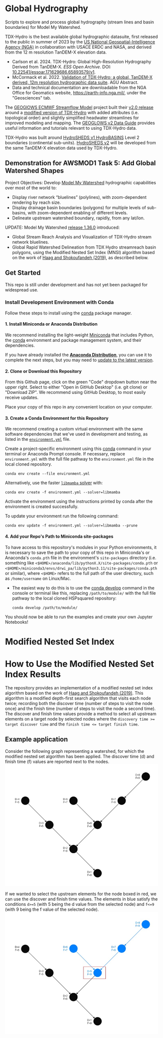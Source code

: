 # Global Hydrography

Scripts to explore and process global hydrography (stream lines and basin boundaries) for Model My Watershed.

TDX-Hydro is the best available global hydrographic datasuite, first released to the public in summer of 2023 by the [US National Geospatial-Intelligence Agency (NGA)](https://www.nga.mil) in collaboration with USACE ERDC and NASA, and derived from the 12 m resolution TanDEM-X elevation data.

- Carlson et al. 2024. TDX-Hydro: Global High-Resolution Hydrography Derived from TanDEM-X. *ESS Open Archive*. DOI: [10.22541/essoar.171629686.65893579/v1](https://doi.org/10.22541/essoar.171629686.65893579/v1).  
- McCormack et al. 2022. [Validation of TDX-Hydro; a global, TanDEM-X derived, 12m resolution hydrographic data suite](https://agu.confex.com/agu/fm22/meetingapp.cgi/Paper/1119749). AGU Abstract. 
- Data and technical documentation are downloadable from the NGA Office for Geomatics website, https://earth-info.nga.mil/, under the "Geosciences" tab.

The [GEOGlOWS ECMWF Streamflow Model](https://geoglows.ecmwf.int/) project built their [v2.0 release](https://data.geoglows.org/geoglows-2-0) around a [modified version of TDX-Hydro](https://data.geoglows.org/dataset-descriptions/gis-streams-and-catchments) with added attributes (i.e. topological order) and slightly simplified headwater streamlines for improved modeling and mapping. The [GEOGLOWS v2 Data Guide](https://data.geoglows.org) provides useful information and tutorials relevant to using TDX-Hydro data.

TDX-Hydro was built around [HydroSHEDS v1 HydroBASINS](https://www.hydrosheds.org/products/hydrobasins) Level 2 boundaries (continental sub-units). [HydroSHEDS v2](https://www.hydrosheds.org/hydrosheds-v2) will be developed from the same TanDEM-X elevation data used by TDX-Hydro.


## Demonstration for AWSMOD1 Task 5: Add Global Watershed Shapes

Project Objectives: Develop [Model My Watershed](https://modelmywatershed.org) hydrographic capabilities over most of the world to:

- Display river network “bluelines” (polylines), with zoom-dependent rendering by reach size.
- Display drainage basin boundaries (polygons) for multiple levels of sub-basins, with zoom-dependent enabling of different levels.
- Delineate upstream watershed boundary, rapidly, from any lat/lon.

UPDATE: Model My Watershed [release 1.36.0](https://github.com/WikiWatershed/model-my-watershed/releases/tag/1.36.0) introduced:

- Global Stream Reach Analysis and Visualization of TDX-Hydro stream network bluelines.  
- Global Rapid Watershed Delineation from TDX Hydro streamreach basin polygons, using the Modified Nested Set Index (MNSI) algorithm based on the work of [Haag and Shokoufandeh (2019)](https://doi.org/10.1016/j.envsoft.2017.06.009), as described below.

## Get Started
This repo is still under development and has not yet been packaged for widespread use.

### Install Development Environment with Conda

Follow these steps to install using the [conda](https://docs.conda.io/en/latest/) package manager.

#### 1. Install Miniconda or Anaconda Distribution

We recommend installing the light-weight [Miniconda](https://docs.conda.io/projects/miniconda/en/latest/) that includes Python, the [conda](https://conda.io/docs/) environment and package management system, and their dependencies.

If you have already installed the [**Anaconda Distribution**](https://www.anaconda.com/download), you can use it to complete the next steps, but you may need to [update to the latest version](https://docs.anaconda.com/free/anaconda/install/update-version/).

#### 2. Clone or Download this Repository

From this Github page, click on the green "Code" dropdown button near the upper right. Select to either "Open in GitHub Desktop" (i.e. git clone) or "Download ZIP". We recommend using GitHub Desktop, to most easily receive updates.

Place your copy of this repo in any convenient location on your computer.

#### 3. Create a Conda Environment for this Repository

We recommend creating a custom virtual environment with the same software dependencies that we've used in development and testing, as listed in the [`environment.yml`](environment.yml) file. 

Create a project-specific environment using this [conda](https://conda.io/docs/) command in your terminal or Anaconda Prompt console. If necessary, replace `environment.yml` with the full file pathway to the `environment.yml` file in the local cloned repository.

```shell
conda env create --file environment.yml
```

Alternatively, use the faster [`libmamba` solver](https://conda.github.io/conda-libmamba-solver/getting-started/) with:

```shell
conda env create -f environment.yml --solver=libmamba
```

Activate the environment using the instructions printed by conda after the environment is created successfully.

To update your environment run the following command:  

```shell
conda env update -f environment.yml --solver=libmamba --prune 
```


#### 4. Add your Repo's Path to Miniconda site-packages

To have access to this repository's modules in your Python environments, it is necessary to save the path to your copy of this repo in Miniconda's or Anaconda's `conda.pth` file in the environment's `site-packages` directory (i.e. something like `<$HOME>/anaconda/lib/pythonX.X/site-packages/conda.pth` or `<$HOME>/miniconda3/envs/drwi_pa/lib/python3.11/site-packages/conda.pth` or similar), where `<$HOME>` refers to the full path of the user directory, such as `/home/username` on Linux/Mac.

- The easiest way to do this is to use the [conda develop](https://docs.conda.io/projects/conda-build/en/latest/resources/commands/conda-develop.html) command in the console or terminal like this, replacing `/path/to/module/` with the full file pathway to the local cloned HSPsquared repository:

    ```console
    conda develop /path/to/module/
    ```

You should now be able to run the examples and create your own Jupyter Notebooks!

# Modified Nested Set Index

# How to Use the Modified Nested Set Index Results 
The repository provides an implementation of a modified nested set index algorithm based on the work of [Haag and Shokoufandeh (2019)](https://doi.org/10.1016/j.envsoft.2017.06.009). This algorithm is a modified depth-first search algorithm that visits each node twice; recording both the discover time (number of steps to visit the node once) and the finish time (number of steps to visit the node a second time). The discover and finish time values provide a method to select all upstream elements on a target node by selected nodes where the `discovery time >= target discover time` and the `finish time <= target finish time`.

## Example application
Consider the following graph representing a watershed, for which the modified nested set algorithm has been applied. The discover time (d) and finish time (f) values are reported next to the nodes. 
![image base-graph](./doc/imgs/base_mnsi.jpg)

If we wanted to select the upstream elements for the node boxed in red, we can use the discover and finish time values. The elements in blue satisfy the conditions `d>=5` (with 5 being the d value from the selected node) and `f<=9` (with 9 being the f value of the selected node).
![image selected-graph](./doc/imgs/selected_mnsi.jpg)


